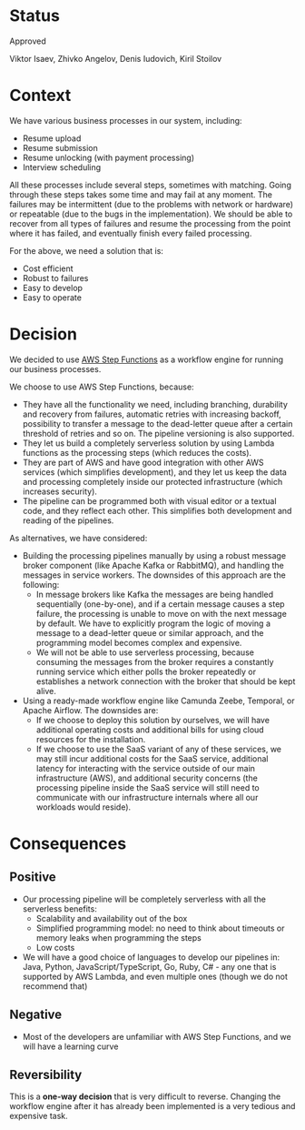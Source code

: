 # Status

Approved

Viktor Isaev, Zhivko Angelov, Denis Iudovich, Kiril Stoilov

# Context

We have various business processes in our system, including:

- Resume upload
- Resume submission
- Resume unlocking (with payment processing)
- Interview scheduling

All these processes include several steps, sometimes with matching. Going through these steps takes some time and may 
fail at any moment. The failures may be intermittent (due to the problems with network or hardware) or repeatable (due 
to the bugs in the implementation). We should be able to recover from all types of failures and resume the processing 
from the point where it has failed, and eventually finish every failed processing.

For the above, we need a solution that is:

- Cost efficient
- Robust to failures
- Easy to develop
- Easy to operate

# Decision

We decided to use [AWS Step Functions](https://aws.amazon.com/step-functions/) as a workflow engine for running our 
business processes.

We choose to use AWS Step Functions, because:

- They have all the functionality we need, including branching, durability and recovery from failures, automatic 
retries with increasing backoff, possibility to transfer a message to the dead-letter queue after a certain threshold 
of retries and so on. The pipeline versioning is also supported.
- They let us build a completely serverless solution by using Lambda functions as the processing steps (which reduces 
the costs).
- They are part of AWS and have good integration with other AWS services (which simplifies development), and they let 
us keep the data and processing completely inside our protected infrastructure (which increases security).
- The pipeline can be programmed both with visual editor or a textual code, and they reflect each other. This 
simplifies both development and reading of the pipelines.

As alternatives, we have considered:

- Building the processing pipelines manually by using a robust message broker component (like Apache Kafka or 
RabbitMQ), and handling the messages in service workers. The downsides of this approach are the following:
    - In message brokers like Kafka the messages are being handled sequentially (one-by-one), and if a certain message 
causes a step failure, the processing is unable to move on with the next message by default. We have to explicitly 
program the logic of moving a message to a dead-letter queue or similar approach, and the programming model becomes 
complex and expensive.
    - We will not be able to use serverless processing, because consuming the messages from the broker requires a 
constantly running service which either polls the broker repeatedly or establishes a network connection with the broker 
that should be kept alive.
- Using a ready-made workflow engine like Camunda Zeebe, Temporal, or Apache Airflow. The downsides are:
    - If we choose to deploy this solution by ourselves, we will have additional operating costs and additional bills 
for using cloud resources for the installation.
    - If we choose to use the SaaS variant of any of these services, we may still incur additional costs for the SaaS 
service, additional latency for interacting with the service outside of our main infrastructure (AWS), and additional 
security concerns (the processing pipeline inside the SaaS service will still need to communicate with our 
infrastructure internals where all our workloads would reside).

# Consequences

## Positive

- Our processing pipeline will be completely serverless with all the serverless benefits:
    - Scalability and availability out of the box
    - Simplified programming model: no need to think about timeouts or memory leaks when programming the steps
    - Low costs
- We will have a good choice of languages to develop our pipelines in: Java, Python, JavaScript/TypeScript, Go, Ruby, 
C# - any one that is supported by AWS Lambda, and even multiple ones (though we do not recommend that)

## Negative

- Most of the developers are unfamiliar with AWS Step Functions, and we will have a learning curve

## Reversibility

This is a **one-way decision** that is very difficult to reverse. Changing the workflow engine after it has already 
been implemented is a very tedious and expensive task.